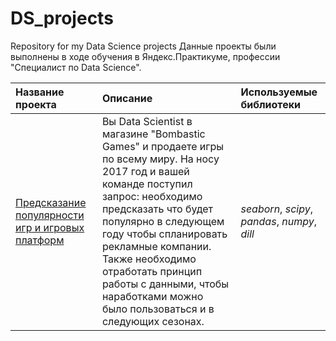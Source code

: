 # DS_projects
Repository for my Data Science projects
Данные проекты были выполнены в ходе обучения в Яндекс.Практикуме, профессии "Специалист по Data Science".

| Название проекта | Описание | Используемые библиотеки | 
| :---------------------- | :---------------------- | :---------------------- |
| [Предсказание популярности игр и игровых платформ](DS_Project_4_Gaming_platforms) | Вы Data Scientist в магазине "Bombastic Games" и продаете игры по всему миру. На носу 2017 год и вашей команде поступил запрос: необходимо предсказать что будет популярно в следующем году чтобы спланировать рекламные компании. Также необходимо отработать принцип работы с данными, чтобы наработками можно было пользоваться и в следующих сезонах.| *seaborn*, *scipy*, *pandas*, *numpy*, *dill* |